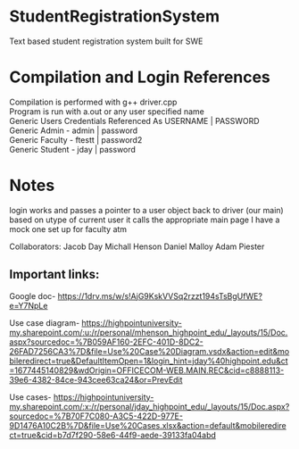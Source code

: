 # StudentRegistrationSystem
Text based student registration system built for SWE 



# Compilation and Login References
Compilation is performed with g++ driver.cpp <br />
Program is run with a.out or any user specified name <br /> 
Generic Users Credentials Referenced As USERNAME | PASSWORD <br />
Generic Admin - admin | password <br />
Generic Faculty - ftestt | password2 <br />
Generic Student - jday | password <br />



# Notes
login works and passes a pointer to a user object back to driver (our main)
based on utype of current user it calls the appropriate main page
I have a mock one set up for faculty atm



Collaborators:
Jacob Day
Michall Henson
Daniel Malloy
Adam Piester

## Important links:
Google doc-
https://1drv.ms/w/s!AjG9KskVVSq2rzzt194sTsBgUfWE?e=Y7NpLe


Use case diagram-
https://highpointuniversity-my.sharepoint.com/:u:/r/personal/mhenson_highpoint_edu/_layouts/15/Doc.aspx?sourcedoc=%7B059AF160-2EFC-401D-8DC2-26FAD7256CA3%7D&file=Use%20Case%20Diagram.vsdx&action=edit&mobileredirect=true&DefaultItemOpen=1&login_hint=jday%40highpoint.edu&ct=1677445140829&wdOrigin=OFFICECOM-WEB.MAIN.REC&cid=c8888113-39e6-4382-84ce-943cee63ca24&or=PrevEdit


Use cases-
https://highpointuniversity-my.sharepoint.com/:x:/r/personal/jday_highpoint_edu/_layouts/15/Doc.aspx?sourcedoc=%7B70F7C080-A3C5-422D-977E-9D1476A10C2B%7D&file=Use%20Cases.xlsx&action=default&mobileredirect=true&cid=b7d7f290-58e6-44f9-aede-39133fa04abd
